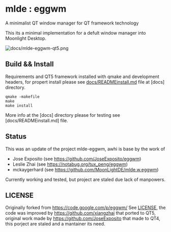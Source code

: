 mlde : eggwm
============

A minimalist QT window manager for QT framework technology

This its a minimal implementation for a defult window manager into Moonlight Desktop.

![docs/mlde-eggwm-qt5.png](docs/mlde-eggwm-qt5.png)

## Build && Install

Requirements and QT5 framework installed with qmake and development headers, 
for propert install please see [docs/READMEinstall.md](docs/READMEinstall.md) file at [docs] directory.

```
qmake -makefile
make
make install
```

More info at the [docs] directory please for testing see [docs/READMEinstall.md] file.

## Status

This was an update of the project mlde-eggwm, awhi is base by the work of
- Jose Exposito  (see https://github.com/JoseExposito/eggwm)
- Leslie Zhai (see https://notabug.org/tux_peng/eggwm)
- mckaygerhard (see https://github.com/MoonLightDE/mlde.w.eggwm)

Currently working and tested, but project are staled due lack of manpowers.

## LICENSE

Originally forked from https://code.google.com/p/eggwm/ See [LICENSE](LICENSE), 
the code was improved by https://github.com/xiangzhai that ported to QT5, 
original work made by https://github.com/JoseExposito that made to QT4, 
this porject are staled and a mantainer its need.
